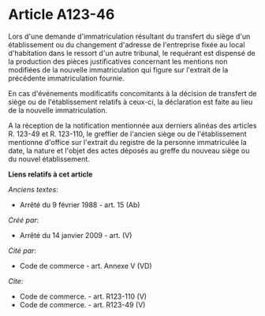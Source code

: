 # Article A123-46

Lors d'une demande d'immatriculation résultant du transfert du siège d'un établissement ou du changement d'adresse de
l'entreprise fixée au local d'habitation dans le ressort d'un autre tribunal, le requérant est dispensé de la production des
pièces justificatives concernant les mentions non modifiées de la nouvelle immatriculation qui figure sur l'extrait de la
précédente immatriculation fournie. 

En cas d'événements modificatifs concomitants à la décision de transfert de siège ou de l'établissement relatifs à ceux-ci,
la déclaration est faite au lieu de la nouvelle immatriculation.

A la réception de la notification mentionnée aux derniers alinéas des articles R. 123-49 et R. 123-110, le greffier de
l'ancien siège ou de l'établissement mentionne d'office sur l'extrait du registre de la personne immatriculée la date, la
nature et l'objet des actes déposés au greffe du nouveau siège ou du nouvel établissement.

**Liens relatifs à cet article**

_Anciens textes_:

  - Arrêté du 9 février 1988 - art. 15 (Ab)

_Créé par_:

  - Arrêté du 14 janvier 2009 - art. (V)

_Cité par_:

  - Code de commerce - art. Annexe V (VD)

_Cite_:

  - Code de commerce. - art. R123-110 (V)
  - Code de commerce. - art. R123-49 (V)

